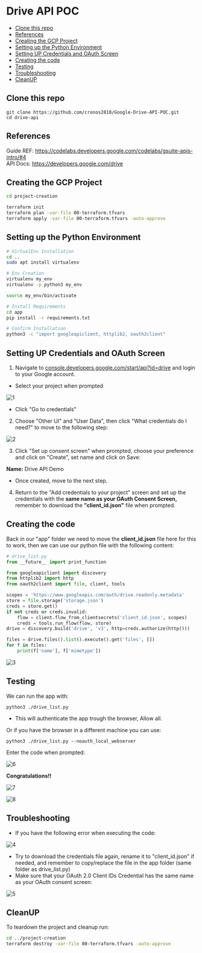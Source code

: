 
# Drive API POC

<!-- MarkdownTOC autolink="true" -->

- [Clone this repo](#clone-this-repo)
- [References](#references)
- [Creating the GCP Project](#creating-the-gcp-project)
- [Setting up the Python Environment](#setting-up-the-python-environment)
- [Setting UP Credentials and OAuth Screen](#setting-up-credentials-and-oauth-screen)
- [Creating the code](#creating-the-code)
- [Testing](#testing)
- [Troubleshooting](#troubleshooting)
- [CleanUP](#cleanup)

<!-- /MarkdownTOC -->

## Clone this repo

    git clone https://github.com/cronos2810/Google-Drive-API-POC.git
    cd drive-api

## References

Guide REF: https://codelabs.developers.google.com/codelabs/gsuite-apis-intro/#4  
API Docs: https://developers.google.com/drive

## Creating the GCP Project

```bash
cd project-creation

terraform init
terraform plan -var-file 00-terraform.tfvars
terraform apply -var-file 00-terraform.tfvars -auto-approve
```

## Setting up the Python Environment 

```bash
# VirtualEnv Installation
cd ..
sudo apt install virtualenv

# Env Creation
virtualenv my_env
virtualenv -p python3 my_env

source my_env/bin/activate

# Install Requirements
cd app
pip install -r requirements.txt

# Confirm Installation
python3 -c "import googleapiclient, httplib2, oauth2client"
```

## Setting UP Credentials and OAuth Screen 

1. Navigate to [console.developers.google.com/start/api?id=drive](http://console.developers.google.com/start/api?id=drive) and login to your Google account.

- Select your project when prompted

![1](static/images/1.png)

- Click "Go to credentials"

2. Choose "Other UI" and "User Data", then click "What credentials do I need?" to move to the following step:

![2](static/images/2.png)

3. Click "Set up consent screen" when prompted, choose your preference and click on "Create", set name and click on Save:

**Name:** Drive API Demo

- Once created, move to the next step.

4. Return to the "Add credentials to your project" screen and set up the credentials with the **same name as your OAuth Consent Screen,** remember to download the **"client_id.json"** file when prompted.

## Creating the code

Back in our "app" folder we need to move the **client_id.json** file here for this to work, then we can use our python file with the following content:

```python
# drive_list.py
from __future__ import print_function

from googleapiclient import discovery
from httplib2 import http
from oauth2client import file, client, tools

scopes = 'https://www.googleapis.com/auth/drive.readonly.metadata'
store = file.storage('storage.json')
creds = store.get()
if not creds or creds.invalid:
    flow = client.flow_from_clientsecrets('client_id.json', scopes)
    creds = tools.run_flow(flow, store)
drive = discovery.build('drive', 'v3', http=creds.authorize(http()))

files = drive.files().list().execute().get('files', [])
for f in files:
    print(f['name'], f['mimetype'])
```

![3](static/images/3.png)

## Testing

We can run the app with:

    python3 ./drive_list.py

- This will authenticate the app trough the browser, Allow all.

Or if you have the browser in a different machine you can use: 

    python3 ./drive_list.py --noauth_local_webserver

Enter the code when prompted:

![6](static/images/6.png)

**Congratulations!!**

![7](static/images/7.png)

![8](static/images/8.png)

## Troubleshooting

- If you have the following error when executing the code:

![4](static/images/4.png)

- Try to download the credentials file again, rename it to "client_id.json" if needed, and remember to copy/replace the file in the app folder (same folder as drive_list.py)
- Make sure that your OAuth 2.0 Client IDs Credential has the same name as your OAuth consent screen:

![5](static/images/5.png)

## CleanUP

To teardown the project and cleanup run:

```bash
cd ../project-creation
terraform destroy -var-file 00-terraform.tfvars -auto-approve
```





